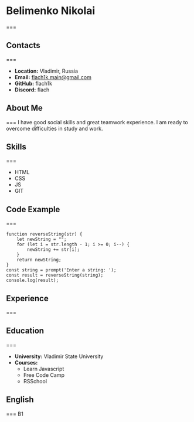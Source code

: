 # __Belimenko Nikolai__
===
## __Contacts__
===
* __Location:__ Vladimir, Russia
* __Email:__ flach1k.main@gmail.com
* __GitHub:__ flach1k
* __Discord:__ flach
## __About Me__
===
I have good social skills and great teamwork experience. I am ready to overcome difficulties in study and work.
## __Skills__
===
* HTML
* CSS
* JS
* GIT
## __Code Example__
===
```
function reverseString(str) {
    let newString = "";
    for (let i = str.length - 1; i >= 0; i--) {
        newString += str[i];
    }
    return newString;
}
const string = prompt('Enter a string: ');
const result = reverseString(string);
console.log(result);
```
## __Experience__
===
## __Education__
===
* __University:__ Vladimir State University
* __Courses:__
    + Learn Javascript
    + Free Code Camp
    + RSSchool
## __English__
===
B1